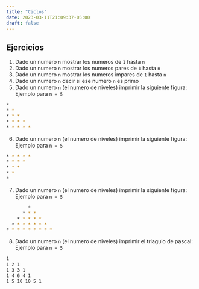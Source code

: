 ```yaml
---
title: "Ciclos"
date: 2023-03-11T21:09:37-05:00
draft: false
---
```


## Ejercicios

1. Dado un numero `n` mostrar los numeros de `1` hasta `n`
2. Dado un numero `n` mostrar los numeros pares de `1` hasta `n`
3. Dado un numero `n` mostrar los numeros impares de `1` hasta `n`
4. Dado un numero `n` decir si ese numero `n` es primo
5. Dado un numero `n` (el numero de niveles) imprimir la siguiente figura:
Ejemplo para `n = 5`
```bash
*
* *
* * *
* * * *
* * * * *
```
6. Dado un numero `n` (el numero de niveles) imprimir la siguiente figura:
Ejemplo para `n = 5`
```bash
* * * * * 
* * * *
* * *
* * 
* 
```
7. Dado un numero `n` (el numero de niveles) imprimir la siguiente figura:
Ejemplo para `n = 5`
```bash
        * 
      * * *
    * * * * *
  * * * * * * * 
* * * * * * * * *
```
8. Dado un numero `n` (el numero de niveles) imprimir el triagulo de pascal:
Ejemplo para `n = 5`
```bash
1 
1 2 1
1 3 3 1
1 4 6 4 1 
1 5 10 10 5 1
```
